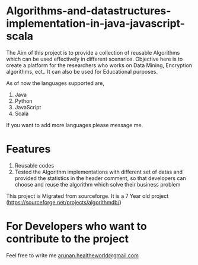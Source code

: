 # Algorithms-and-datastructures-implementation-in-java-javascript-scala
The Aim of this project is to provide a collection of reusable Algorithms which can be used effectively in different scenarios. Objective here is to create a platform for the researchers who works on Data Mining, Encryption algorithms, ect.. It can also be used for Educational purposes.

As of now the languages supported are,
1. Java
2. Python
3. JavaScript
4. Scala

If you want to add more languages please message me.

# Features
1. Reusable codes
2. Tested the Algorithm implementations with different set of datas and provided the statistics in the header comment, so that developers can choose and reuse the algorithm which solve their business problem

This project is Migrated from sourceforge. It is a 7 Year old project (https://sourceforge.net/projects/algorithmdb/)

# For Developers who want to contribute to the project

Feel free to write me arunan.healtheworld@gmail.com
